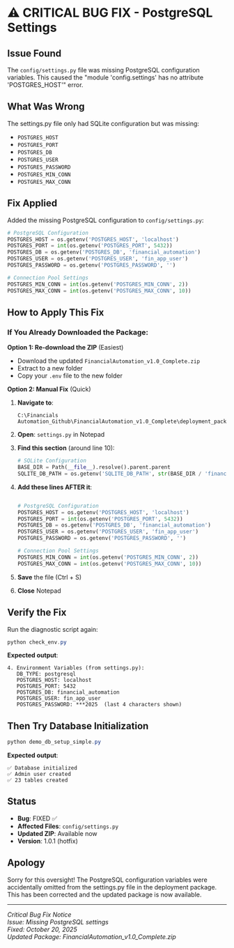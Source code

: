 # ⚠️ CRITICAL BUG FIX - PostgreSQL Settings

## Issue Found

The `config/settings.py` file was missing PostgreSQL configuration variables. This caused the "module 'config.settings' has no attribute 'POSTGRES_HOST'" error.

## What Was Wrong

The settings.py file only had SQLite configuration but was missing:
- `POSTGRES_HOST`
- `POSTGRES_PORT`
- `POSTGRES_DB`
- `POSTGRES_USER`
- `POSTGRES_PASSWORD`
- `POSTGRES_MIN_CONN`
- `POSTGRES_MAX_CONN`

## Fix Applied

Added the missing PostgreSQL configuration to `config/settings.py`:

```python
# PostgreSQL Configuration
POSTGRES_HOST = os.getenv('POSTGRES_HOST', 'localhost')
POSTGRES_PORT = int(os.getenv('POSTGRES_PORT', 5432))
POSTGRES_DB = os.getenv('POSTGRES_DB', 'financial_automation')
POSTGRES_USER = os.getenv('POSTGRES_USER', 'fin_app_user')
POSTGRES_PASSWORD = os.getenv('POSTGRES_PASSWORD', '')

# Connection Pool Settings
POSTGRES_MIN_CONN = int(os.getenv('POSTGRES_MIN_CONN', 2))
POSTGRES_MAX_CONN = int(os.getenv('POSTGRES_MAX_CONN', 10))
```

## How to Apply This Fix

### If You Already Downloaded the Package:

**Option 1: Re-download the ZIP** (Easiest)
- Download the updated `FinancialAutomation_v1.0_Complete.zip`
- Extract to a new folder
- Copy your `.env` file to the new folder

**Option 2: Manual Fix** (Quick)

1. **Navigate to**: 
   ```
   C:\Financials Automation_Github\FinancialAutomation_v1.0_Complete\deployment_package_v1.0\config
   ```

2. **Open**: `settings.py` in Notepad

3. **Find this section** (around line 10):
   ```python
   # SQLite Configuration
   BASE_DIR = Path(__file__).resolve().parent.parent
   SQLITE_DB_PATH = os.getenv('SQLITE_DB_PATH', str(BASE_DIR / 'financial_automation.db'))
   ```

4. **Add these lines AFTER it**:
   ```python
   
   # PostgreSQL Configuration
   POSTGRES_HOST = os.getenv('POSTGRES_HOST', 'localhost')
   POSTGRES_PORT = int(os.getenv('POSTGRES_PORT', 5432))
   POSTGRES_DB = os.getenv('POSTGRES_DB', 'financial_automation')
   POSTGRES_USER = os.getenv('POSTGRES_USER', 'fin_app_user')
   POSTGRES_PASSWORD = os.getenv('POSTGRES_PASSWORD', '')
   
   # Connection Pool Settings
   POSTGRES_MIN_CONN = int(os.getenv('POSTGRES_MIN_CONN', 2))
   POSTGRES_MAX_CONN = int(os.getenv('POSTGRES_MAX_CONN', 10))
   ```

5. **Save** the file (Ctrl + S)

6. **Close** Notepad

## Verify the Fix

Run the diagnostic script again:

```powershell
python check_env.py
```

**Expected output**:
```
4. Environment Variables (from settings.py):
   DB_TYPE: postgresql
   POSTGRES_HOST: localhost
   POSTGRES_PORT: 5432
   POSTGRES_DB: financial_automation
   POSTGRES_USER: fin_app_user
   POSTGRES_PASSWORD: ***2025  (last 4 characters shown)
```

## Then Try Database Initialization

```powershell
python demo_db_setup_simple.py
```

**Expected output**:
```
✅ Database initialized
✅ Admin user created
✅ 23 tables created
```

## Status

- **Bug**: FIXED ✅
- **Affected Files**: `config/settings.py`
- **Updated ZIP**: Available now
- **Version**: 1.0.1 (hotfix)

## Apology

Sorry for this oversight! The PostgreSQL configuration variables were accidentally omitted from the settings.py file in the deployment package. This has been corrected and the updated package is now available.

---

*Critical Bug Fix Notice*  
*Issue: Missing PostgreSQL settings*  
*Fixed: October 20, 2025*  
*Updated Package: FinancialAutomation_v1.0_Complete.zip*
